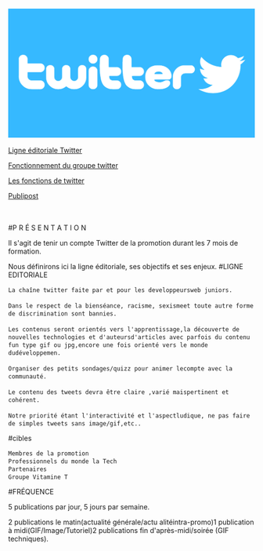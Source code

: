 ![image_twitter](image/twitter-logo.jpg)

[Ligne éditoriale Twitter](https://github.com/yes-we-web/twitter/blob/master/Documents/ligne_editoriale_twitter%20.pdf)

[Fonctionnement du groupe twitter](https://github.com/yes-we-web/twitter/blob/master/Documents/Fonctionnement%20du%20groupe%20Twitter.pdf)

[Les fonctions de twitter](https://github.com/yes-we-web/twitter/blob/master/Documents/twitter-fonctions.md)


[Publipost](https://github.com/yes-we-web/twitter/blob/master/Documents/publipost.md)
<br>
<br>
<br>


#P R É S E N T A T I O N

Il s'agit de tenir un compte Twitter de la promotion durant les 7 mois de formation.

Nous définirons ici la ligne éditoriale, ses objectifs et ses enjeux.
#LIGNE EDITORIALE

    La chaîne twitter faite par et pour les developpeursweb juniors.

    Dans le respect de la bienséance, racisme, sexismeet toute autre forme de discrimination sont bannies.

    Les contenus seront orientés vers l'apprentissage,la découverte de nouvelles technologies et d'auteursd'articles avec parfois du contenu fun type gif ou jpg,encore une fois orienté vers le monde dudéveloppemen.

    Organiser des petits sondages/quizz pour animer lecompte avec la communauté.

    Le contenu des tweets devra être claire ,varié maispertinent et cohérent.

    Notre priorité étant l'interactivité et l'aspectludique, ne pas faire de simples tweets sans image/gif,etc..

#cibles

    Membres de la promotion
    Professionnels du monde la Tech
    Partenaires
    Groupe Vitamine T

#FRÉQUENCE

5 publications par jour, 5 jours par semaine.

2 publications le matin(actualité générale/actu alitéintra-promo)1 publication à midi(GIF/Image/Tutoriel)2 publications fin d'après-midi/soirée (GIF techniques).